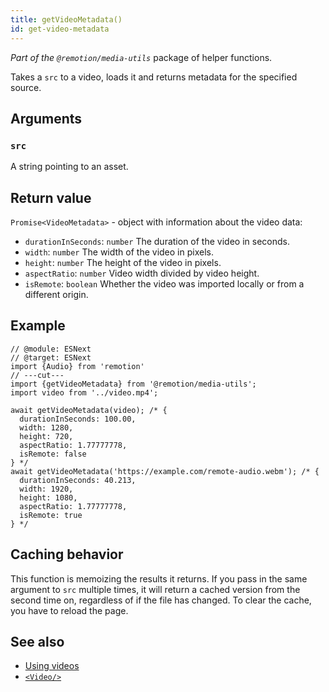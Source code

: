 ```yaml
---
title: getVideoMetadata()
id: get-video-metadata
---
```


_Part of the `@remotion/media-utils`_ package of helper functions.

Takes a `src` to a video, loads it and returns metadata for the specified source.

## Arguments

### `src`

A string pointing to an asset.

## Return value

`Promise<VideoMetadata>` - object with information about the video data:

- `durationInSeconds`: `number` The duration of the video in seconds.
- `width`: `number` The width of the video in pixels.
- `height`: `number` The height of the video in pixels.
- `aspectRatio`: `number` Video width divided by video height.
- `isRemote`: `boolean` Whether the video was imported locally or from a different origin.

## Example

```tsx twoslash
// @module: ESNext
// @target: ESNext
import {Audio} from 'remotion'
// ---cut---
import {getVideoMetadata} from '@remotion/media-utils';
import video from '../video.mp4';

await getVideoMetadata(video); /* {
  durationInSeconds: 100.00,
  width: 1280,
  height: 720,
  aspectRatio: 1.77777778,
  isRemote: false
} */
await getVideoMetadata('https://example.com/remote-audio.webm'); /* {
  durationInSeconds: 40.213,
  width: 1920,
  height: 1080,
  aspectRatio: 1.77777778,
  isRemote: true
} */
```

## Caching behavior

This function is memoizing the results it returns.
If you pass in the same argument to `src` multiple times, it will return a cached version from the second time on, regardless of if the file has changed. To clear the cache, you have to reload the page.

## See also

- [Using videos](/docs/assets#using-videos)
- [`<Video/>`](/docs/video)
